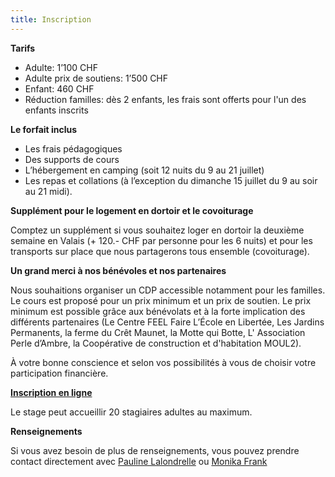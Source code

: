 ```yaml
---
title: Inscription
---
```

**Tarifs**

* Adulte: 1’100 CHF 
* Adulte prix de soutiens: 1’500 CHF 
* Enfant: 460 CHF
* Réduction familles: dès 2 enfants, les frais sont offerts pour l'un des enfants inscrits

**Le forfait inclus**

* Les frais pédagogiques
* Des supports de cours
* L’hébergement en camping (soit 12 nuits du 9 au 21 juillet)
* Les repas et collations (à l’exception du dimanche 15 juillet du 9 au soir au 21 midi).

**Supplément pour le logement en dortoir et le covoiturage**

Comptez un supplément si vous souhaitez loger en dortoir la deuxième semaine en Valais (+ 120.- CHF par personne pour les 6 nuits) et pour les transports sur place que nous partagerons tous ensemble (covoiturage).

**Un grand merci à nos bénévoles et nos partenaires**

Nous souhaitions organiser un CDP accessible notamment pour les familles. Le cours est proposé pour un prix minimum et un prix de soutien. Le prix minimum est possible grâce aux bénévolats et à la forte implication des différents partenaires (Le Centre FEEL Faire L’École en Libertée, Les Jardins Permanents, la ferme du Crêt Maunet, la Motte qui Botte, L' Association Perle d’Ambre, la Coopérative de construction et d'habitation MOUL2). 

À votre bonne conscience et selon vos possibilités à vous de choisir votre participation financière.

[**Inscription en ligne**](https://goo.gl/forms/EST4ZJ46X2DnGVRA3)

Le stage peut accueillir 20 stagiaires adultes au maximum.

**Renseignements**

Si vous avez besoin de plus de renseignements, vous pouvez prendre contact directement avec [Pauline Lalondrelle](mailto:info@permaculture-itinerante.com) ou
[Monika Frank](mailto:m.frank@permakultur-akademie.net)
